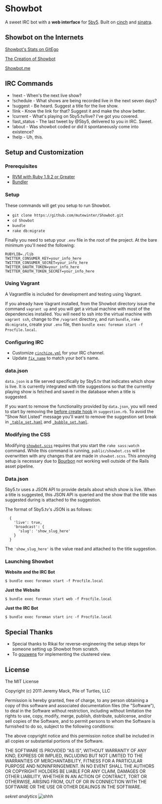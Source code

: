 # Showbot

A sweet IRC bot with a **web interface** for [5by5](http://5by5.tv).
Built on [cinch](https://github.com/cinchrb/cinch) and [sinatra](http://www.sinatrarb.com/).

## Showbot on the Internets

[Showbot's Stats on GitEgo](http://gitego.com/mutewinter/Showbot)

[The Creation of Showbot](http://pileofturtles.com/2011/07/showbot/)

[Showbot.me](http://showbot.me)

## IRC Commands

* !next - When's the next live show?
* !schedule - What shows are being recorded live in the next seven days?
* !suggest - Be heard. Suggest a title for the live show.
* !link - Know the link for that? Suggest it and make the show better.
* !current - What's playing on 5by5.tv/live? I've got you covered.
* !last_status - The last tweet by @5by5, delivered to you in IRC. Sweet.
* !about - Was showbot coded or did it spontaneously come into existence?
* !help - Uh, this.

## Setup and Customization

### Prerequisites

 * [RVM with Ruby 1.9.2 or Greater](https://rvm.io/)
 * [Bundler](http://gembundler.com/)

### Setup

These commands will get you setup to run Showbot.

 * `git clone https://github.com/mutewinter/Showbot.git`
 * `cd Showbot`
 * `bundle`
 * `rake db:migrate`

Finally you need to setup your `.env` file in the root of the project. At the
bare minimum you'll need the following:

```
RUBYLIB=./lib
TWITTER_CONSUMER_KEY=your_info_here
TWITTER_CONSUMER_SECRET=your_info_here
TWITTER_OAUTH_TOKEN=your_info_here
TWITTER_OAUTH_TOKEN_SECRET=your_info_here
```
### Using Vagrant

A Vagrantfile is included for development and testing using Vagrant.

If you already have Vagrant installed, from the Showbot directory issue
the command `vagrant up` and you will get a virtual machine with most of
the dependencies installed.  You will need to ssh into the virtual machine
with `vagrant ssh`, change to the `/vagrant` directory, and run
`bundle`, `rake db:migrate`, create your `.env` file, then 
`bundle exec foreman start -f Procfile.local`.

### Configuring IRC

 * Customize [`cinchize.yml`][cinchize] for your IRC channel.
 * Update [`fix_name`][fix_name] to match your bot's name.

[cinchize]: https://github.com/mutewinter/Showbot/blob/master/cinchize.yml
[fix_name]: https://github.com/mutewinter/Showbot/blob/master/lib/cinch/plugins/showbot_admin.rb#L54

### data.json

`data.json` is a file served specifically by 5by5.tv that indicates which
show is live. It is currently integrated with title suggestions so that the
currently playing show is fetched and saved in the database when a title is
suggested.

If you want to remove the functionality provided by `data.json`, you will need
to start by removing the [before create hook][hook] in `suggestion.rb`. To avoid
the "Show Not Listed" message you'll want to remove the suggestion set break in
[`_table_set.haml`][table_set] and [`_bubble_set.haml`][bubble_set].

[hook]: https://github.com/mutewinter/Showbot/blob/master/lib/models/suggestion.rb#L45
[table_set]: https://github.com/mutewinter/Showbot/blob/master/views/suggestion/_table_set.haml#L4
[bubble_set]: https://github.com/mutewinter/Showbot/blob/master/views/suggestion/_bubble_set.haml#L3

### Modifying the CSS

Modifying [`showbot.scss`][showbot_scss] requires that you start the `rake sass:watch`
command. While this command is running, `public/showbot.css` will be
overwritten with any changes that are made in `showbot.scss`. This annoying
setup is necessary due to [Bourbon](https://github.com/thoughtbot/bourbon) not
working well outside of the Rails asset pipeline.

[showbot_scss]: https://github.com/mutewinter/Showbot/blob/master/sass/showbot.scss

### Data.json

5by5.tv uses a JSON API to provide details about which show is live. When a
title is suggested, this JSON API is queried and the show that the title was
suggested during is attached to the suggestion.

The format of 5by5.tv's JSON is as follows:

```
  {
    'live': true,
    'broadcast': {
      'slug': 'show_slug_here'
    }
  }
```

The `'show_slug_here'` is the value read and attached to the title suggestion.

### Launching Showbot

**Website and the IRC Bot**

```
$ bundle exec foreman start -f Procfile.local
```

**Just the Website**

```
$ bundle exec foreman start web -f Procfile.local
```

**Just the IRC Bot**

```
$ bundle exec foreman start irc -f Procfile.local
```

## Special Thanks

 * Special thanks to Rikai for reverse-engineering the setup steps for someone
   setting up Showbot from scratch.
 * To [gouwens](https://github.com/gouwens) for implementing the clustered
   view.

## License

The MIT License

Copyright (c) 2011 Jeremy Mack, Pile of Turtles, LLC

Permission is hereby granted, free of charge, to any person obtaining a copy
of this software and associated documentation files (the "Software"), to deal
in the Software without restriction, including without limitation the rights
to use, copy, modify, merge, publish, distribute, sublicense, and/or sell
copies of the Software, and to permit persons to whom the Software is
furnished to do so, subject to the following conditions:

The above copyright notice and this permission notice shall be included in
all copies or substantial portions of the Software.

THE SOFTWARE IS PROVIDED "AS IS", WITHOUT WARRANTY OF ANY KIND, EXPRESS OR
IMPLIED, INCLUDING BUT NOT LIMITED TO THE WARRANTIES OF MERCHANTABILITY,
FITNESS FOR A PARTICULAR PURPOSE AND NONINFRINGEMENT. IN NO EVENT SHALL THE
AUTHORS OR COPYRIGHT HOLDERS BE LIABLE FOR ANY CLAIM, DAMAGES OR OTHER
LIABILITY, WHETHER IN AN ACTION OF CONTRACT, TORT OR OTHERWISE, ARISING FROM,
OUT OF OR IN CONNECTION WITH THE SOFTWARE OR THE USE OR OTHER DEALINGS IN
THE SOFTWARE.

_sekret analytics_ ![shhh](https://d2weczhvl823v0.cloudfront.net/mutewinter/Showbot/trend.png)
